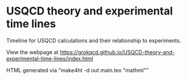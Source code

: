 # USQCD theory and experimental time lines

Timeline for USQCD calculations and their relationship to experiments.

View the webpage at https://grokqcd.github.io/USQCD-theory-and-experimental-time-lines/index.html

HTML generated via "make4ht -d out main.tex "mathml""

